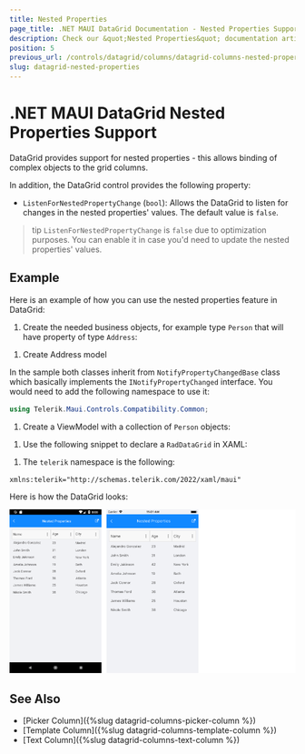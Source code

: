 ```yaml
---
title: Nested Properties
page_title: .NET MAUI DataGrid Documentation - Nested Properties Support
description: Check our &quot;Nested Properties&quot; documentation article for Telerik DataGrid for .NET MAUI.
position: 5
previous_url: /controls/datagrid/columns/datagrid-columns-nested-properties
slug: datagrid-nested-properties
---
```


# .NET MAUI DataGrid Nested Properties Support

DataGrid provides support for nested properties - this allows binding of complex objects to the grid columns.

In addition, the DataGrid control provides the following property:  
* `ListenForNestedPropertyChange` (`bool`): Allows the DataGrid to listen for changes in the nested properties' values. The default value is `false`.

>tip `ListenForNestedPropertyChange` is `false` due to optimization purposes. You can enable it in case you'd need to update the nested properties' values.

## Example

Here is an example of how you can use the nested properties feature in DataGrid:

1. Create the needed business objects, for example type `Person` that will have property of type `Address`:

 <snippet id='datagrid-nested-property-person' />

1. Create Address model

 <snippet id='datagrid-nested-proprty-address' />

In the sample both classes inherit from `NotifyPropertyChangedBase` class which basically implements the `INotifyPropertyChanged` interface. You would need to add the following namespace to use it:

 ```C#
using Telerik.Maui.Controls.Compatibility.Common;
 ```

1. Create a ViewModel with a collection of `Person` objects:

 <snippet id='datagrid-nested-property-viewmodel' />

1. Use the following snippet to declare a `RadDataGrid` in XAML:

 <snippet id='datagrid-nested-property-xaml' />

1. The `telerik` namespace is the following:

 ```XAML
xmlns:telerik="http://schemas.telerik.com/2022/xaml/maui"
 ```

Here is how the DataGrid looks:

![DataGrid Nested Properties](../images/datagrid-nested-properties.png)

## See Also

- [Picker Column]({%slug datagrid-columns-picker-column %})
- [Template Column]({%slug datagrid-columns-template-column %})
- [Text Column]({%slug datagrid-columns-text-column %})
